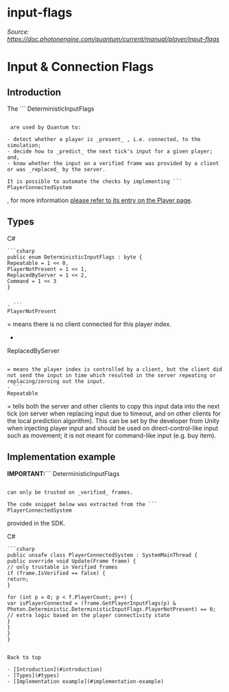 # input-flags

_Source: https://doc.photonengine.com/quantum/current/manual/player/input-flags_

# Input & Connection Flags

## Introduction

The ```
DeterministicInputFlags
```

 are used by Quantum to:

- detect whether a player is _present_ , i.e. connected, to the simulation;
- decide how to _predict_ the next tick's input for a given player; and,
- know whether the input on a verified frame was provided by a client or was _replaced_ by the server.

It is possible to automate the checks by implementing ```
PlayerConnectedSystem
```

, for more information [please refer to its entry on the Player page](/quantum/current/manual/player/player).

## Types

C#

```
```csharp
public enum DeterministicInputFlags : byte {
Repeatable = 1 << 0,
PlayerNotPresent = 1 << 1,
ReplacedByServer = 1 << 2,
Command = 1 << 3
}

```

```

- ```
PlayerNotPresent
```

= means there is no client connected for this player index.
- ```
ReplacedByServer
```

= means the player index is controlled by a client, but the client did not send the input in time which resulted in the server repeating or replacing/zeroing out the input.
- ```
Repeatable
```

= tells both the server and other clients to copy this input data into the next tick (on server when replacing input due to timeout, and on other clients for the local prediction algorithm). This can be set by the developer from Unity when injecting player input and should be used on direct-control-like input such as movement; it is not meant for command-like input (e.g. buy item).

## Implementation example

**IMPORTANT:**```
DeterministicInputFlags
```

can only be trusted on _verified_ frames.

The code snippet below was extracted from the ```
PlayerConnectedSystem
```

provided in the SDK.

C#

```
```csharp
public unsafe class PlayerConnectedSystem : SystemMainThread {
public override void Update(Frame frame) {
// only trustable in Verified frames
if (frame.IsVerified == false) {
return;
}

for (int p = 0; p < f.PlayerCount; p++) {
var isPlayerConnected = (frame.GetPlayerInputFlags(p) & Photon.Deterministic.DeterministicInputFlags.PlayerNotPresent) == 0;
// extra logic based on the player connectivity state
}
}
}
}

```

```

Back to top

- [Introduction](#introduction)
- [Types](#types)
- [Implementation example](#implementation-example)